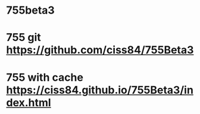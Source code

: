 # 755beta3
# 755 git https://github.com/ciss84/755Beta3 
# 755 with cache https://ciss84.github.io/755Beta3/index.html
